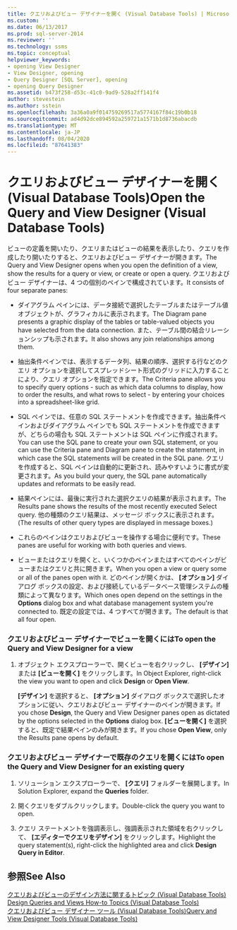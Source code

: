 ```yaml
---
title: クエリおよびビュー デザイナーを開く (Visual Database Tools) | Microsoft Docs
ms.custom: ''
ms.date: 06/13/2017
ms.prod: sql-server-2014
ms.reviewer: ''
ms.technology: ssms
ms.topic: conceptual
helpviewer_keywords:
- opening View Designer
- View Designer, opening
- Query Designer [SQL Server], opening
- opening Query Designer
ms.assetid: b473f258-d53c-41c0-9ad9-528a2ff141f4
author: stevestein
ms.author: sstein
ms.openlocfilehash: 3a36a0a9f014759269517a5774167f84c19b0b18
ms.sourcegitcommit: ad4d92dce894592a259721a1571b1d8736abacdb
ms.translationtype: MT
ms.contentlocale: ja-JP
ms.lasthandoff: 08/04/2020
ms.locfileid: "87641383"
---
```

# <a name="open-the-query-and-view-designer-visual-database-tools"></a><span data-ttu-id="940e4-102">クエリおよびビュー デザイナーを開く (Visual Database Tools)</span><span class="sxs-lookup"><span data-stu-id="940e4-102">Open the Query and View Designer (Visual Database Tools)</span></span>
  <span data-ttu-id="940e4-103">ビューの定義を開いたり、クエリまたはビューの結果を表示したり、クエリを作成したり開いたりすると、クエリおよびビュー デザイナーが開きます。</span><span class="sxs-lookup"><span data-stu-id="940e4-103">The Query and View Designer opens when you open the definition of a view, show the results for a query or view, or create or open a query.</span></span> <span data-ttu-id="940e4-104">クエリおよびビュー デザイナーは、4 つの個別のペインで構成されています。</span><span class="sxs-lookup"><span data-stu-id="940e4-104">It consists of four separate panes:</span></span>  
  
-   <span data-ttu-id="940e4-105">ダイアグラム ペインには、データ接続で選択したテーブルまたはテーブル値オブジェクトが、グラフィカルに表示されます。</span><span class="sxs-lookup"><span data-stu-id="940e4-105">The Diagram pane presents a graphic display of the tables or table-valued objects you have selected from the data connection.</span></span> <span data-ttu-id="940e4-106">また、テーブル間の結合リレーションシップも示されます。</span><span class="sxs-lookup"><span data-stu-id="940e4-106">It also shows any join relationships among them.</span></span>  
  
-   <span data-ttu-id="940e4-107">抽出条件ペインでは、表示するデータ列、結果の順序、選択する行などのクエリ オプションを選択してスプレッドシート形式のグリッドに入力することにより、クエリ オプションを指定できます。</span><span class="sxs-lookup"><span data-stu-id="940e4-107">The Criteria pane allows you to specify query options - such as which data columns to display, how to order the results, and what rows to select - by entering your choices into a spreadsheet-like grid.</span></span>  
  
-   <span data-ttu-id="940e4-108">SQL ペインでは、任意の SQL ステートメントを作成できます。抽出条件ペインおよびダイアグラム ペインでも SQL ステートメントを作成できますが、どちらの場合も SQL ステートメントは SQL ペインに作成されます。</span><span class="sxs-lookup"><span data-stu-id="940e4-108">You can use the SQL pane to create your own SQL statement, or you can use the Criteria pane and Diagram pane to create the statement, in which case the SQL statements will be created in the SQL pane.</span></span> <span data-ttu-id="940e4-109">クエリを作成すると、SQL ペインは自動的に更新され、読みやすいように書式が変更されます。</span><span class="sxs-lookup"><span data-stu-id="940e4-109">As you build your query, the SQL pane automatically updates and reformats to be easily read.</span></span>  
  
-   <span data-ttu-id="940e4-110">結果ペインには、最後に実行された選択クエリの結果が表示されます。</span><span class="sxs-lookup"><span data-stu-id="940e4-110">The Results pane shows the results of the most recently executed Select query.</span></span> <span data-ttu-id="940e4-111">他の種類のクエリ結果は、メッセージ ボックスに表示されます。</span><span class="sxs-lookup"><span data-stu-id="940e4-111">(The results of other query types are displayed in message boxes.)</span></span>  
  
-   <span data-ttu-id="940e4-112">これらのペインはクエリおよびビューを操作する場合に便利です。</span><span class="sxs-lookup"><span data-stu-id="940e4-112">These panes are useful for working with both queries and views.</span></span>  
  
-   <span data-ttu-id="940e4-113">ビューまたはクエリを開くと、いくつかのペインまたはすべてのペインがビューまたはクエリと共に開きます。</span><span class="sxs-lookup"><span data-stu-id="940e4-113">When you open a view or query some or all of the panes open with it.</span></span> <span data-ttu-id="940e4-114">どのペインが開くかは、 **[オプション]** ダイアログ ボックスの設定、および接続しているデータベース管理システムの種類によって異なります。</span><span class="sxs-lookup"><span data-stu-id="940e4-114">Which ones open depend on the settings in the **Options** dialog box and what database management system you're connected to.</span></span> <span data-ttu-id="940e4-115">既定の設定では、4 つすべてが開きます。</span><span class="sxs-lookup"><span data-stu-id="940e4-115">The default is that all four open.</span></span>  
  
### <a name="to-open-the-query-and-view-designer-for-a-view"></a><span data-ttu-id="940e4-116">クエリおよびビュー デザイナーでビューを開くには</span><span class="sxs-lookup"><span data-stu-id="940e4-116">To open the Query and View Designer for a view</span></span>  
  
1.  <span data-ttu-id="940e4-117">オブジェクト エクスプローラーで、開くビューを右クリックし、 **[デザイン]** または **[ビューを開く]** をクリックします。</span><span class="sxs-lookup"><span data-stu-id="940e4-117">In Object Explorer, right-click the view you want to open and click **Design** or **Open View**.</span></span>  
  
     <span data-ttu-id="940e4-118">**[デザイン]** を選択すると、 **[オプション]** ダイアログ ボックスで選択したオプションに従い、クエリおよびビュー デザイナーのペインが開きます。</span><span class="sxs-lookup"><span data-stu-id="940e4-118">If you chose **Design**, the Query and View Designer panes open as dictated by the options selected in the **Options** dialog box.</span></span> <span data-ttu-id="940e4-119">**[ビューを開く]** を選択すると、既定で結果ペインのみが開きます。</span><span class="sxs-lookup"><span data-stu-id="940e4-119">If you chose **Open View**, only the Results pane opens by default.</span></span>  
  
### <a name="to-open-the-query-and-view-designer-for-an-existing-query"></a><span data-ttu-id="940e4-120">クエリおよびビュー デザイナーで既存のクエリを開くには</span><span class="sxs-lookup"><span data-stu-id="940e4-120">To open the Query and View Designer for an existing query</span></span>  
  
1.  <span data-ttu-id="940e4-121">ソリューション エクスプローラーで、 **[クエリ]** フォルダーを展開します。</span><span class="sxs-lookup"><span data-stu-id="940e4-121">In Solution Explorer, expand the **Queries** folder.</span></span>  
  
2.  <span data-ttu-id="940e4-122">開くクエリをダブルクリックします。</span><span class="sxs-lookup"><span data-stu-id="940e4-122">Double-click the query you want to open.</span></span>  
  
3.  <span data-ttu-id="940e4-123">クエリ ステートメントを強調表示し、強調表示された領域を右クリックして、 **[エディターでクエリをデザイン]** をクリックします。</span><span class="sxs-lookup"><span data-stu-id="940e4-123">Highlight the query statement(s), right-click the highlighted area and click **Design Query in Editor**.</span></span>  
  
## <a name="see-also"></a><span data-ttu-id="940e4-124">参照</span><span class="sxs-lookup"><span data-stu-id="940e4-124">See Also</span></span>  
 <span data-ttu-id="940e4-125">[クエリおよびビューのデザイン方法に関するトピック &#40;Visual Database Tools&#41;](visual-database-tools.md) </span><span class="sxs-lookup"><span data-stu-id="940e4-125">[Design Queries and Views How-to Topics &#40;Visual Database Tools&#41;](visual-database-tools.md) </span></span>  
 [<span data-ttu-id="940e4-126">クエリおよびビュー デザイナー ツール (Visual Database Tools)</span><span class="sxs-lookup"><span data-stu-id="940e4-126">Query and View Designer Tools &#40;Visual Database Tools&#41;</span></span>](query-and-view-designer-tools-visual-database-tools.md)  
  
  

